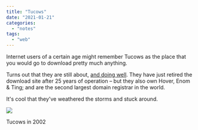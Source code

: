 ```yaml
---
title: "Tucows"
date: "2021-01-21"
categories: 
  - "notes"
tags: 
  - "web"
---
```


Internet users of a certain age might remember Tucows as the place that you would go to download pretty much anything.

Turns out that they are still about, [and doing well](https://tucows.com/retired/). They have just retired the download site after 25 years of operation – but they also own Hover, Enom & Ting; and are the second largest domain registrar in the world.

It's cool that they've weathered the storms and stuck around.

![](/images/Screenshot-2021-01-21-at-21.51.40.png)

Tucows in 2002
